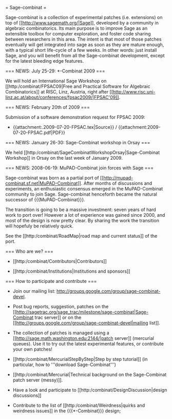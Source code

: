 = Sage-combinat =

Sage-combinat is a collection of experimental patches (i.e. extensions) on top of [[http://www.sagemath.org/|Sage]], developed by a community in algebraic combinatorics. Its main purpose is to improve Sage as an extensible toolbox for computer exploration, and foster code sharing between researchers in this area. The intent is that most of those patches eventually will get integrated into sage as soon as they are mature enough, with a typical short life-cycle of a few weeks. In other words: just install Sage, and you will benefit from all the Sage-combinat development, except for the latest bleeding edge features.

=== NEWS: July 25-29: *-Combinat 2009 ===

We will hold an International Sage Workshop on [[http:/combinat/FPSAC09|Free and Practical Software for Algebraic Combinatorics]] at RISC, Linz, Austria, right after [[http://www.risc.uni-linz.ac.at/about/conferences/fpsac2009/|FPSAC'09]].

=== NEWS: February 20th of 2009 ===

Submission of a software demonstration request for FPSAC 2009:
 - {{attachment:.2009-07-20-FPSAC.tex|Source}} / {{attachment:2009-07-20-FPSAC.pdf|PDF}}

=== NEWS: January 26-30: Sage-Combinat workshop in Orsay ===

We held [[http:/combinat/SageCombinatWorkshopOrsay|Sage-Combinat Workshop]] in Orsay on the last week of January 2009.

=== NEWS: 2008-06-19: MuPAD-Combinat join forces with Sage ===

Sage-combinat was born as a partial port of [[http://mupad-combinat.sf.net|MuPAD-Combinat]]. After months of discussions and experiments, an enthusiastic consensus emerged in the MuPAD-Combinat community to join Sage. Sage-combinat henceforth became the natural successor of {{{MuPAD-Combinat}}}.

The transition is going to be a massive investment: seven years of hard work to port over! However a lot of experience was gained since 2000, and most of the design is now pretty clear. By sharing the work the transition will hopefuly be relatively quick.

See the [[http:/combinat/RoadMap|road map and current status]] of the port.

=== Who are we? ===

 - [[http:/combinat/Contributors|Contributors]]

 - [[http:/combinat/Institutions|Institutions and sponsors]]

=== How to participate and contribute ===
 - Join our mailing list: http://groups.google.com/group/sage-combinat-devel.

 - Post bug reports, suggestion, patches on the [[http://sagetrac.org/sage_trac/milestone/sage-combinat|Sage-Combinat trac server]] or on the [[http://groups.google.com/group/sage-combinat-devel|mailing list]].

 - The collection of patches is managed using a [[http://sage.math.washington.edu:2144/|patch server]] (mercurial queues). Use it to try out the latest experimental features, or contribute your own patches!

  - [[http:/combinat/MercurialStepByStep|Step by step tutorial]]  (in particular, how to '''download Sage-Combinat''')

  - [[http:/combinat/Mercurial|Technical background on the Sage-Combinat patch server (messy)]].

 - Have a look and participate to [[http:/combinat/DesignDiscussion|design discussions]]

 - Contribute to the list of [[http:/combinat/Weirdness|quirks and weirdness issues]] in the {{{*-Combinat}}} design;
